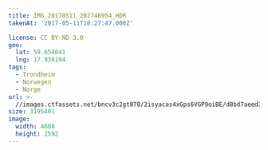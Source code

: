 ```yaml
---
title: IMG_20170511_202746954_HDR
takenAt: '2017-05-11T18:27:47.000Z'

license: CC BY-ND 3.0
geo:
  lat: 59.654041
  lng: 17.938194
tags:
  - Trondheim
  - Norwegen
  - Norge
url: >-
  //images.ctfassets.net/bncv3c2gt878/2isyacas4xGps6VGP9oiBE/d8bd7aeed21982e8ff48ccc2abd9437e/img_20170511_202746954_hdr_34519833781_o
size: 3195401
image:
  width: 4608
  height: 2592
---
```

